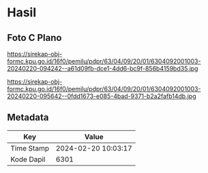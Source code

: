 # Hasil

## Foto C Plano

https://sirekap-obj-formc.kpu.go.id/16f0/pemilu/pdpr/63/04/09/20/01/6304092001003-20240220-094242--a61d09fb-dce1-4dd6-bc9f-856b4159bd35.jpg

https://sirekap-obj-formc.kpu.go.id/16f0/pemilu/pdpr/63/04/09/20/01/6304092001003-20240220-095642--0fdd1673-e085-4bad-9371-b2a2fafb14db.jpg


## Metadata

| Key        | Value               |
| ---------- | ------------------- |
| Time Stamp | 2024-02-20 10:03:17 |
| Kode Dapil | 6301                |



